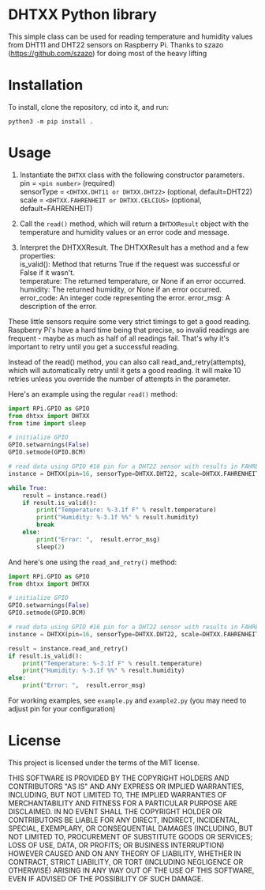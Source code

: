 # DHTXX Python library

This simple class can be used for reading temperature and humidity values from DHT11 and DHT22 sensors on Raspberry Pi.
Thanks to szazo (https://github.com/szazo) for doing most of the heavy lifting

# Installation

To install, clone the repository, cd into it, and run:

```
python3 -m pip install .
```

# Usage

1. Instantiate the `DHTXX` class with the following constructor parameters.  
    pin = `<pin number>` (required)  
    sensorType = `<DHTXX.DHT11 or DHTXX.DHT22>` (optional, default=DHT22)  
    scale = `<DHTXX.FAHRENHEIT or DHTXX.CELCIUS>` (optional, default=FAHRENHEIT)  

2. Call the `read()` method, which will return a `DHTXXResult` object with the temperature and humidity values or an error code and message.

3. Interpret the DHTXXResult.  The DHTXXResult has a method and a few properties:  
    is_valid(): Method that returns True if the request was successful or False if it wasn't.  
    temperature: The returned temperature, or None if an error occurred.  
    humidity: The returned humidity, or None if an error occurred.  
    error_code: An integer code representing the error.
    error_msg: A description of the error.  

These little sensors require some very strict timings to get a good reading. Raspberry Pi's have a hard time being that precise, so invalid readings are frequent - maybe as much as half of all readings fail. That's why it's important to retry until you get a successful reading.

Instead of the read() method, you can also call read_and_retry(attempts), which will automatically retry until it gets a good reading. It will make 10 retries unless you override the number of attempts in the parameter.

Here's an example using the regular `read()` method:

```python
import RPi.GPIO as GPIO
from dhtxx import DHTXX
from time import sleep

# initialize GPIO
GPIO.setwarnings(False)
GPIO.setmode(GPIO.BCM)

# read data using GPIO #16 pin for a DHT22 sensor with results in FAHRENHEIT
instance = DHTXX(pin=16, sensorType=DHTXX.DHT22, scale=DHTXX.FAHRENHEIT)

while True:
    result = instance.read()
    if result.is_valid():
        print("Temperature: %-3.1f F" % result.temperature)
        print("Humidity: %-3.1f %%" % result.humidity)
        break
    else:
        print("Error: ",  result.error_msg)
        sleep(2)
```

And here's one using the `read_and_retry()` method:

```python
import RPi.GPIO as GPIO
from dhtxx import DHTXX

# initialize GPIO
GPIO.setwarnings(False)
GPIO.setmode(GPIO.BCM)

# read data using GPIO #16 pin for a DHT22 sensor with results in FAHRENHEIT
instance = DHTXX(pin=16, sensorType=DHTXX.DHT22, scale=DHTXX.FAHRENHEIT)

result = instance.read_and_retry()
if result.is_valid():
    print("Temperature: %-3.1f F" % result.temperature)
    print("Humidity: %-3.1f %%" % result.humidity)
else:
    print("Error: ",  result.error_msg)
```

For working examples, see `example.py` and `example2.py` (you may need to adjust pin for your configuration)

# License

This project is licensed under the terms of the MIT license.

THIS SOFTWARE IS PROVIDED BY THE COPYRIGHT HOLDERS AND CONTRIBUTORS "AS IS"
AND ANY EXPRESS OR IMPLIED WARRANTIES, INCLUDING, BUT NOT LIMITED TO, THE
IMPLIED WARRANTIES OF MERCHANTABILITY AND FITNESS FOR A PARTICULAR PURPOSE
ARE DISCLAIMED. IN NO EVENT SHALL THE COPYRIGHT HOLDER OR CONTRIBUTORS BE
LIABLE FOR ANY DIRECT, INDIRECT, INCIDENTAL, SPECIAL, EXEMPLARY, OR
CONSEQUENTIAL DAMAGES (INCLUDING, BUT NOT LIMITED TO, PROCUREMENT OF
SUBSTITUTE GOODS OR SERVICES; LOSS OF USE, DATA, OR PROFITS; OR BUSINESS
INTERRUPTION) HOWEVER CAUSED AND ON ANY THEORY OF LIABILITY, WHETHER IN
CONTRACT, STRICT LIABILITY, OR TORT (INCLUDING NEGLIGENCE OR OTHERWISE)
ARISING IN ANY WAY OUT OF THE USE OF THIS SOFTWARE, EVEN IF ADVISED OF THE
POSSIBILITY OF SUCH DAMAGE.
